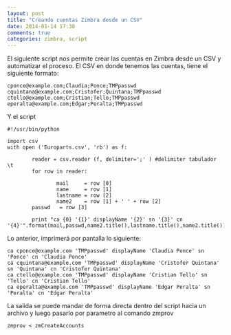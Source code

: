 ```yaml
---
layout: post
title: "Creando cuentas Zimbra desde un CSV"
date: 2014-01-14 17:38
comments: true
categories: zimbra, script
---
```

El siguiente script nos permite crear las cuentas en Zimbra desde un CSV y automatizar el proceso. El CSV en donde tenemos las cuentas, tiene el siguiente formato:

``` objc
cponce@example.com;Claudia;Ponce;TMPpasswd
cquintana@example.com;Cristofer;Quintana;TMPpasswd
ctello@example.com;Cristian;Tello;TMPpasswd
eperalta@example.com;Edgar;Peralta;TMPpasswd
```

Y el script

``` objc 
#!/usr/bin/python

import csv
with open ('Europarts.csv', 'rb') as f:

        reader = csv.reader (f, delimiter=';' ) #delimiter tabulador \t
        for row in reader:

                mail     = row [0]
                name     = row [1]
                lastname = row [2]
                name2    = row [1] + ' ' + row [2]
		passwd	 = row [3]

		print "ca {0} '{1}' displayName '{2}' sn '{3}' cn '{4}'".format(mail,passwd,name2.title(),lastname.title(),name2.title())
```

Lo anterior, imprimerá por pantalla lo siguiente:

```
ca cponce@example.com 'TMPpasswd' displayName 'Claudia Ponce' sn 'Ponce' cn 'Claudia Ponce'
ca cquintana@example.com 'TMPpasswd' displayName 'Cristofer Quintana' sn 'Quintana' cn 'Cristofer Quintana'
ca ctello@example.com 'TMPpasswd' displayName 'Cristian Tello' sn 'Tello' cn 'Cristian Tello'
ca eperalta@example.com 'TMPpasswd' displayName 'Edgar Peralta' sn 'Peralta' cn 'Edgar Peralta'
```

La salida se puede mandar de forma directa dentro del script hacia un archivo y luego pasarlo por parametro al comando zmprov

```
zmprov < zmCreateAccounts
```


